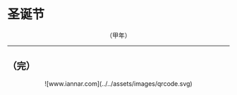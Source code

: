 # 圣诞节

<div align="center">
（甲年）
</div>

---

## （完）

<div align="center">
![www.iannar.com](../../assets/images/qrcode.svg)
</div>
